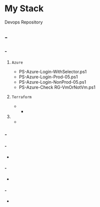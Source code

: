 # My Stack
Devops Repository

## -

### -
1. ```Azure```
    * PS-Azure-Login-WithSelector.ps1
    * PS-Azure-Login-Prod-05.ps1
    * PS-Azure-Login-NonProd-05.ps1
    * PS-Azure-Check RG-VmOrNotVm.ps1

2. ```Terraform```
    * -

3. -

### -

#### -
-

#### -
-

#### -
-
